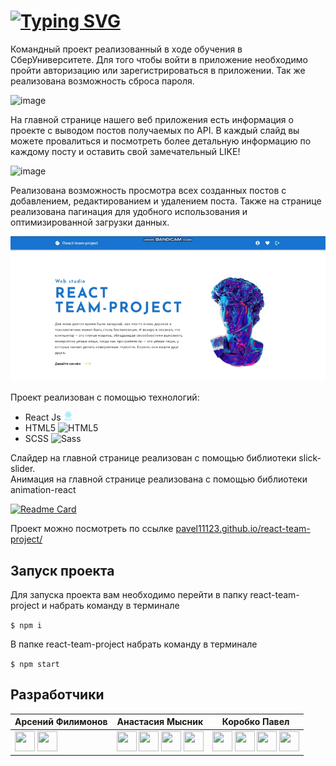 # [![Typing SVG](https://readme-typing-svg.herokuapp.com?color=%2336BCF7&lines=REACT+TEAM+PROJECT)](https://pavel11123.github.io/react-team-project/) 

Командный проект реализованный в ходе обучения в СберУниверситете.
Для того чтобы войти в приложение необходимо пройти авторизацию или зарегистрироваться в приложении. Так же реализована возможность сброса пароля.

![image](https://github.com/pavel11123/react-team-project/blob/master/gif/login.gif)

На главной странице нашего веб приложения есть информация о проекте с выводом постов получаемых по API. В каждый слайд вы можете провалиться и посмотреть более детальную информацию по каждому посту и оставить свой замечательный LIKE!

![image](https://github.com/pavel11123/react-team-project/blob/master/gif/ezgif.com-optimize.gif)

Реализована возможность просмотра всех созданных постов с добавлением, редактированием и удалением поста. Также на странице реализована пагинация для удобного использования и оптимизированной загрузки данных.

![image](https://github.com/pavel11123/react-team-project/blob/master/gif/add-post.gif)

Проект реализован с помощью технологий:
- React Js <img src="https://github.com/devicons/devicon/blob/master/icons/react/react-original-wordmark.svg" title="React" alt="React" width="15" height="15" alt="React"/>
- HTML5 <img src="https://raw.githubusercontent.com/danielcranney/readme-generator/main/public/icons/skills/html5-colored.svg" width="15" height="15" alt="HTML5" />
- SCSS <img src="https://raw.githubusercontent.com/danielcranney/readme-generator/main/public/icons/skills/sass-colored.svg" width="15" height="15" alt="Sass" />

Слайдер на главной странице реализован с помощью библиотеки slick-slider. <br/> Анимация на главной странице реализована с помощью библиотеки animation-react

[![Readme Card](https://github-readme-stats.vercel.app/api/pin/?username=pavel11123&repo=react-team-project)](https://pavel11123.github.io/react-team-project/)


Проект можно посмотреть по ссылке
<a href="https://pavel11123.github.io/react-team-project/" target="_blank" rel="noreferrer">pavel11123.github.io/react-team-project/</a>

## Запуск проекта

Для запуска проекта вам необходимо перейти в папку react-team-project и набрать команду в терминале

`$ npm i`

В папке react-team-project набрать команду в терминале

`$ npm start`

## Разработчики


| Арсений Филимонов | Анастасия Мысник | Коробко Павел |
| --------- | ---------|---------|
| <a href="https://github.com/Rastyapaa" target="_blank" rel="noreferrer"><img src="https://raw.githubusercontent.com/danielcranney/readme-generator/main/public/icons/socials/github.svg" width="32" height="32" /></a> <a href="https://t.me/Rastyapa" target="_blank" rel="noreferrer"><img src="https://cdn-icons-png.flaticon.com/512/2111/2111646.png" width="32" height="32" /></a> | <a href="https://github.com/AnastasVM" target="_blank" rel="noreferrer"><img src="https://raw.githubusercontent.com/danielcranney/readme-generator/main/public/icons/socials/github.svg" width="32" height="32" /></a> <a href="https://instagram.com/nastya_mysnik?igshid=OTJhZDVkZWE=" target="_blank" rel="noreferrer"><img src="https://raw.githubusercontent.com/danielcranney/readme-generator/main/public/icons/socials/instagram.svg" width="32" height="32" /></a> <a href="https://vk.com/id2684536" target="_blank" rel="noreferrer"><img src="https://free-png.ru/wp-content/uploads/2022/02/free-png.ru-307.png" width="32" height="32" /></a>  <a href="https://t.me/CharodoroNasya" target="_blank" rel="noreferrer"><img src="https://cdn-icons-png.flaticon.com/512/2111/2111646.png" width="32" height="32" /></a> |<a href="https://www.github.com/pavel11123" target="_blank" rel="noreferrer"><img src="https://raw.githubusercontent.com/danielcranney/readme-generator/main/public/icons/socials/github.svg" width="32" height="32" /></a> <a href="http://www.instagram.com/korobko433" target="_blank" rel="noreferrer"><img src="https://raw.githubusercontent.com/danielcranney/readme-generator/main/public/icons/socials/instagram.svg" width="32" height="32" /></a> <a href="https://vk.com/korobkopavel" target="_blank" rel="noreferrer"><img src="https://free-png.ru/wp-content/uploads/2022/02/free-png.ru-307.png" width="32" height="32" /></a> <a href="https://t.me/Pavelkorobko" target="_blank" rel="noreferrer"><img src="https://cdn-icons-png.flaticon.com/512/2111/2111646.png" width="32" height="32" /></a> |

